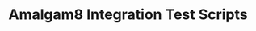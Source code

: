 # Amalgam8 Integration Test Scripts

[Travis]: https://travis-ci.org/amalgam8/testing
[Travis Widget]: https://travis-ci.org/amalgam8/testing.svg?branch=master
